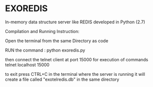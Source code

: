 # EXOREDIS
In-memory data structure server like REDIS developed in Python (2.7)

Compilation and Running Instruction:

Open the terminal from the same Directory as code

RUN the command : 
  python exoredis.py
  
then connect the telnet client at port 15000 for execution of commands
  telnet localhost 15000
  
to exit press CTRL+C in the terminal where the server is running it will create a file called "exotelredis.db" in the same directory
